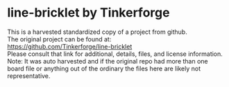 
# line-bricklet by Tinkerforge  
This is a harvested standardized copy of a project from github.  
The original project can be found at:  
https://github.com/Tinkerforge/line-bricklet  
Please consult that link for additional, details, files, and license information.  
Note: It was auto harvested and if the original repo had more than one board file or anything out of the ordinary the files here are likely not representative.  
    